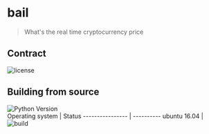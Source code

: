 # bail
> What's the real time cryptocurrency price

## Contract
![license](https://img.shields.io/github/license/mashape/apistatus.svg)
## Building from source
![Python Version](https://img.shields.io/pypi/pyversions/Django.svg)  
Operating system | Status
---------------- | ----------
ubuntu 16.04 | ![build](https://img.shields.io/travis/com/:eheeky/:bail/:dev.svg)  
